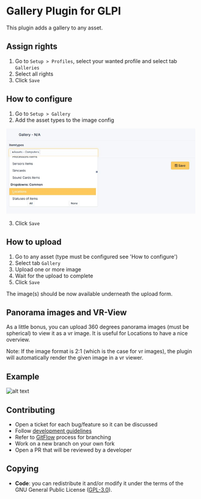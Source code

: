 # Gallery Plugin for GLPI

This plugin adds a gallery to any asset.

## Assign rights

1. Go to `Setup > Profiles`, select your wanted profile and select tab `Galleries`
2. Select all rights
3. Click `Save` 

## How to configure

1. Go to `Setup > Gallery`
2. Add the asset types to the image config

![alt text](/pics/gallery_config.JPG)

3. Click `Save`

## How to upload

1. Go to any asset (type must be configured see 'How to configure')
2. Select tab `Gallery`
3. Upload one or more image
4. Wait for the upload to complete
5. Click `Save`

The image(s) should be now available underneath the upload form.

## Panorama images and VR-View
As a little bonus, you can upload 360 degrees panorama images (must be spherical) to view it as a vr image. It is useful for Locations to have a nice overview.

Note: If the image format is 2:1 (which is the case for vr images), the plugin will automatically render the given image in a vr viewer.

## Example

![alt text](/pics/gallery.gif)

## Contributing

* Open a ticket for each bug/feature so it can be discussed
* Follow [development guidelines](http://glpi-developer-documentation.readthedocs.io/en/latest/plugins/index.html)
* Refer to [GitFlow](http://git-flow.readthedocs.io/) process for branching
* Work on a new branch on your own fork
* Open a PR that will be reviewed by a developer

## Copying

* **Code**: you can redistribute it and/or modify it under the terms of the GNU General Public License ([GPL-3.0](https://www.gnu.org/licenses/gpl-3.0)).